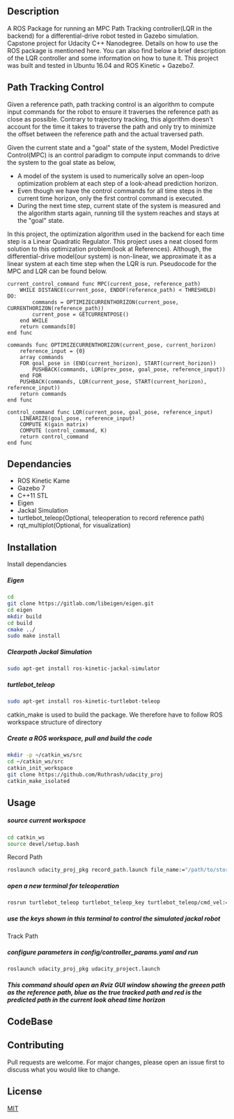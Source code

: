 ## Description

A ROS Package for running an MPC Path Tracking controller(LQR in the backend) for a differential-drive robot tested in Gazebo simulation. Capstone project for Udacity C++ Nanodegree. Details on how to use the ROS package is mentioned here. You can also find below a brief description of the LQR controller and some information on how to tune it. This project was built and tested in Ubuntu 16.04 and ROS Kinetic + Gazebo7. 

## Path Tracking Control
Given a reference path, path tracking control is an algorithm to compute input commands for the robot to ensure it traverses the reference path as close as possible. Contrary to trajectory tracking, this algorithm doesn't account for the time it takes to traverse the path and only try to minimize the offset between the reference path and the actual traversed path. 

Given the current state and a "goal" state of the system, Model Predictive Control(MPC) is an control paradigm to compute input commands to drive the system to the goal state as below, 

-  A model of the system is used to numerically solve an open-loop optimization problem at each step of a look-ahead prediction horizon. 
- Even though we have the control commands for all time steps in the current time horizon, only the first control command is executed.
- During the next time step, current state of the system is measured and the algorithm starts again, running till the system reaches and stays at the "goal" state.  

In this project, the optimization algorithm used in the backend for each time step is a Linear Quadratic Regulator. This project uses a neat closed form solution to this optimization problem(look at References). Although, the differential-drive model(our system) is non-linear, we approximate it as a linear system at each time step when the LQR is run. Pseudocode for the MPC and LQR can be found below. 



```
current_control_command func MPC(current_pose, reference_path)
    WHILE DISTANCE(current_pose, ENDOF(reference_path) < THRESHOLD) DO:
        commands = OPTIMIZECURRENTHORIZON(current_pose, CURRENTHORIZON(reference_path))   
        current_pose = GETCURRENTPOSE() 
    end WHILE
    return commands[0]
end func
```

```
commands func OPTIMIZECURRENTHORIZON(current_pose, current_horizon)
    reference_input = {0}
    array commands
    FOR goal_pose in (END(current_horizon), START(current_horizon))
        PUSHBACK(commands, LQR(prev_pose, goal_pose, reference_input))
    end FOR
    PUSHBACK(commands, LQR(current_pose, START(current_horizon), reference_input))
    return commands
end func    
```
```
control_command func LQR(current_pose, goal_pose, reference_input)
    LINEARIZE(goal_pose, reference_input)
    COMPUTE K(gain matrix)
    COMPUTE (control_command, K)
    return control_command
end func
```


## Dependancies
- ROS Kinetic Kame 
- Gazebo 7
- C++11 STL
- Eigen
- Jackal Simulation
- turtlebot_teleop(Optional, teleoperation to record reference path)
- rqt_multiplot(Optional, for visualization)

## Installation
Install dependancies 
##### Eigen

```bash
cd 
git clone https://gitlab.com/libeigen/eigen.git
cd eigen 
mkdir build 
cd build 
cmake ../
sudo make install
```

##### Clearpath Jackal Simulation
```bash
sudo apt-get install ros-kinetic-jackal-simulator
```

##### turtlebot_teleop
```bash
sudo apt-get install ros-kinetic-turtlebot-teleop
```

catkin_make is used to build the package. We therefore have to follow ROS workspace structure of directory
##### Create a ROS workspace, pull and build the code
```bash
mkdir -p ~/catkin_ws/src 
cd ~/catkin_ws/src
catkin_init_workspace 
git clone https://github.com/Ruthrash/udacity_proj
catkin_make_isolated
```
## Usage


##### source current workspace
```bash
cd catkin_ws 
source devel/setup.bash
```

Record Path
```bash
roslaunch udacity_proj_pkg record_path.launch file_name:="/path/to/store/recorded_path.txt" 
```
##### open a new terminal for teleoperation 
```bash
rosrun turtlebot_teleop turtlebot_teleop_key turtlebot_teleop/cmd_vel:=cmd_vel
```
##### use the keys shown in this terminal to control the simulated jackal robot
Track Path
##### configure parameters in config/controller_params.yaml and run
```bash
roslaunch udacity_proj_pkg udacity_project.launch
```

##### This command should open an Rviz GUI window showing the greeen path as the reference path, blue as the true tracked path and red is the predicted path in the current look ahead time horizon


## CodeBase



## Contributing
Pull requests are welcome. For major changes, please open an issue first to discuss what you would like to change.


## License
[MIT](https://choosealicense.com/licenses/mit/)